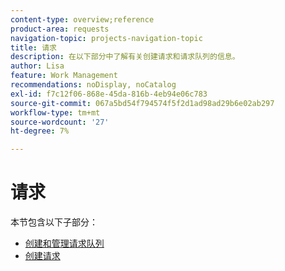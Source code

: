```yaml
---
content-type: overview;reference
product-area: requests
navigation-topic: projects-navigation-topic
title: 请求
description: 在以下部分中了解有关创建请求和请求队列的信息。
author: Lisa
feature: Work Management
recommendations: noDisplay, noCatalog
exl-id: f7c12f06-868e-45da-816b-4eb94e06c783
source-git-commit: 067a5bd54f794574f5f2d1ad98ad29b6e02ab297
workflow-type: tm+mt
source-wordcount: '27'
ht-degree: 7%

---
```


# 请求

本节包含以下子部分：

* [创建和管理请求队列](../../manage-work/requests/create-and-manage-request-queues/create-manage-request-queues.md)
* [创建请求](../../manage-work/requests/create-requests/create-requests.md)
